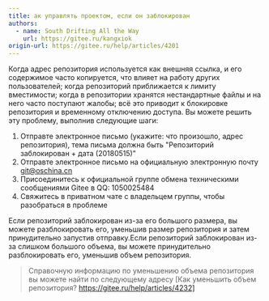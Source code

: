 ```yaml
---
title: ак управлять проектом, если он заблокирован
authors:
  - name: South Drifting All the Way
    url: https://gitee.ru/kangxiok
origin-url: https://gitee.ru/help/articles/4201
---
```


Когда адрес репозитория используется как внешняя ссылка, и его содержимое часто копируется, что влияет на работу других пользователей; когда репозиторий приближается к лимиту вместимости; когда в репозитории хранятся нестандартные файлы и на него часто поступают жалобы; всё это приводит к блокировке репозитория и временному отключению доступа. Вы можете решить эту проблему, выполнив следующие шаги:

1. Отправте электронное письмо (укажите: что произошло, адрес репозитория), тема письма должна быть "Репозиторий заблокирован + дата (20180515)"
2. Отправте электронное письмо на официальную электронную почту git@oschina.cn
3. Присоединитесь к официальной группе обмена техническими сообщениями Gitee в QQ: 1050025484
4. Свяжитесь в приватном чате с владельцем группы, чтобы разобраться в проблеме

Если репозиторий заблокирован из-за его большого размера, вы можете разблокировать его, уменьшив размер репозитория и затем принудительно запустив отправку.Если репозиторий заблокирован из-за слишком большого объема, вы можете принудительно разблокировать его, уменьшив объем репозитория. 

> Справочную информацию по уменьшению объема репозитория вы можете найти по следующему адресу [Как уменьшить объем репозитория? https://gitee.ru/help/articles/4232]